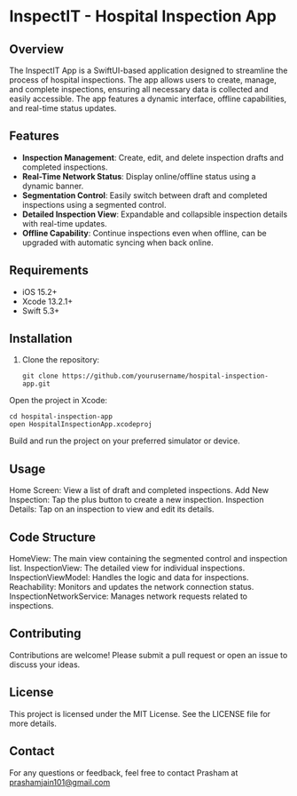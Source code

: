 # InspectIT - Hospital Inspection App

## Overview
The InspectIT App is a SwiftUI-based application designed to streamline the process of hospital inspections. The app allows users to create, manage, and complete inspections, ensuring all necessary data is collected and easily accessible. The app features a dynamic interface, offline capabilities, and real-time status updates.

## Features
- **Inspection Management**: Create, edit, and delete inspection drafts and completed inspections.
- **Real-Time Network Status**: Display online/offline status using a dynamic banner.
- **Segmentation Control**: Easily switch between draft and completed inspections using a segmented control.
- **Detailed Inspection View**: Expandable and collapsible inspection details with real-time updates.
- **Offline Capability**: Continue inspections even when offline, can be upgraded with automatic syncing when back online.

## Requirements
- iOS 15.2+
- Xcode 13.2.1+
- Swift 5.3+

## Installation
1. Clone the repository:
   ```
   git clone https://github.com/yourusername/hospital-inspection-app.git
   ```
Open the project in Xcode:
   ```
   cd hospital-inspection-app
   open HospitalInspectionApp.xcodeproj
   ```

Build and run the project on your preferred simulator or device.
## Usage
Home Screen: View a list of draft and completed inspections.
Add New Inspection: Tap the plus button to create a new inspection.
Inspection Details: Tap on an inspection to view and edit its details.

## Code Structure
HomeView: The main view containing the segmented control and inspection list.
InspectionView: The detailed view for individual inspections.
InspectionViewModel: Handles the logic and data for inspections.
Reachability: Monitors and updates the network connection status.
InspectionNetworkService: Manages network requests related to inspections.

## Contributing
Contributions are welcome! Please submit a pull request or open an issue to discuss your ideas.

## License
This project is licensed under the MIT License. See the LICENSE file for more details.

## Contact
For any questions or feedback, feel free to contact Prasham at prashamjain101@gmail.com
